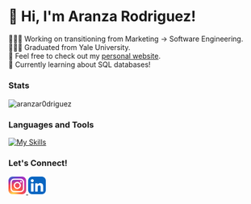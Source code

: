 <!-- Quick introduction about me: -->

# 🦙 Hi, I'm Aranza Rodriguez!

👩🏽‍💻 Working on transitioning from Marketing -> Software Engineering.<br/>
👩🏽‍🎓 Graduated from Yale University.<br/>
🦙 Feel free to check out my [personal website](https://www.aranzarodriguez.dev).<br/>
💭 Currently learning about SQL databases!<br/>

<!-- Stats regarding my github account -->
<!--
![Top Langs](https://github-readme-stats.vercel.app/api/top-langs/?username=aranzar0driguez&layout=compact&theme=radical)
-->


 <h3 align="left">Stats</h3>
     <p>
        <img align="center" src="https://github-readme-streak-stats.herokuapp.com/?user=aranzar0driguez&theme=jolly" alt="aranzar0driguez" />
    </p>


<!-- Languages I've utilized  -->

  <h3 align="left">Languages and Tools</h3>
  
  [![My Skills](https://skillicons.dev/icons?i=html,css,swift,js,ts,python,react,firebase,postgres,postman,nodejs,vscode&perline=6)](https://skillicons.dev)


<!-- Stats regarding my github account -->

  <h3 align="left">Let's Connect!</h3>

  <div>
      <a href="https://www.instagram.com/alpaca.qween/">
          <img src="https://raw.githubusercontent.com/tandpfun/skill-icons/main/icons/Instagram.svg" alt="Instagram" width="35" height="35"/>
      </a>
      <a href="https://www.linkedin.com/in/aranza-rodriguez">
          <img src="https://raw.githubusercontent.com/tandpfun/skill-icons/65dea6c4eaca7da319e552c09f4cf5a9a8dab2c8/icons/LinkedIn.svg" alt="Linkedin" width="35" height="35"/>
      </a>
    
  </div>

